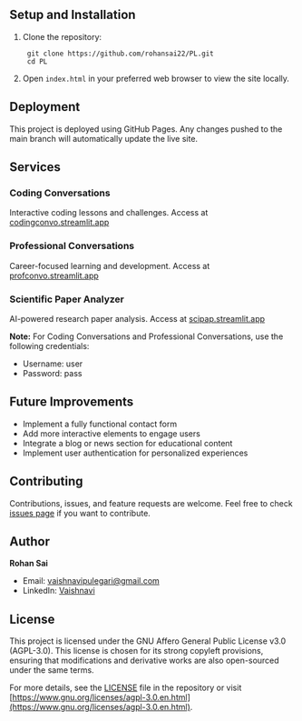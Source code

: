 
## Setup and Installation

1. Clone the repository:

        git clone https://github.com/rohansai22/PL.git
        cd PL


2. Open `index.html` in your preferred web browser to view the site locally.

## Deployment

This project is deployed using GitHub Pages. Any changes pushed to the main branch will automatically update the live site.

## Services

### Coding Conversations
Interactive coding lessons and challenges. Access at [codingconvo.streamlit.app](https://codingconvo.streamlit.app)

### Professional Conversations
Career-focused learning and development. Access at [profconvo.streamlit.app](https://profconvo.streamlit.app)

### Scientific Paper Analyzer
AI-powered research paper analysis. Access at [scipap.streamlit.app](https://scipap.streamlit.app)

**Note:** For Coding Conversations and Professional Conversations, use the following credentials:
- Username: user
- Password: pass

## Future Improvements

- Implement a fully functional contact form
- Add more interactive elements to engage users
- Integrate a blog or news section for educational content
- Implement user authentication for personalized experiences

## Contributing

Contributions, issues, and feature requests are welcome. Feel free to check [issues page](https://github.com/rohansai22/PL/issues) if you want to contribute.

## Author

**Rohan Sai**

- Email: [vaishnavipulegari@gmail.com](mailto:vaishnavipulegari@gmail.com)
- LinkedIn: [Vaishnavi](https://www.linkedin.com/in/vaishnavi-pulegari-874682290?utm_source=share&utm_campaign=share_via&utm_content=profile&utm_medium=android_app)

## License

This project is licensed under the GNU Affero General Public License v3.0 (AGPL-3.0). This license is chosen for its strong copyleft provisions, ensuring that modifications and derivative works are also open-sourced under the same terms.

For more details, see the [LICENSE](LICENSE) file in the repository or visit [https://www.gnu.org/licenses/agpl-3.0.en.html](https://www.gnu.org/licenses/agpl-3.0.en.html).
